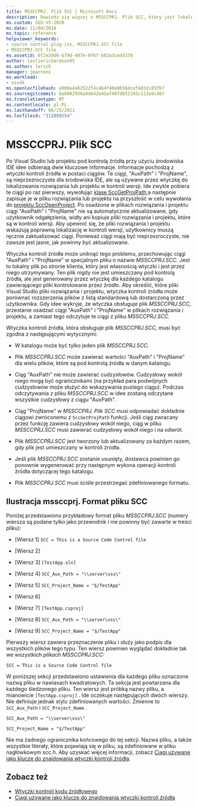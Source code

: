 ```yaml
---
title: MSSCCPRJ. Plik SCC | Microsoft Docs
description: Dowiedz się więcej o MSSCCPRJ. Plik SCC, który jest lokalnym plikiem po stronie klienta używanym przez wtyczkę kontroli kodu źródłowego, która współpracuje z Visual Studio SDK.
ms.custom: SEO-VS-2020
ms.date: 11/04/2016
ms.topic: reference
helpviewer_keywords:
- source control plug-ins, MSSCCPRJ.SCC file
- MSSCCPRJ.SCC file
ms.assetid: 6f2e39d6-b79d-407e-976f-b62a3cedd378
author: leslierichardson95
ms.author: lerich
manager: jmartens
ms.workload:
- vssdk
ms.openlocfilehash: e006e4462522f4c464f40e0656dcef4d32c85fb7
ms.sourcegitcommit: bab002936a9a642e45af407d652345c113a9c467
ms.translationtype: MT
ms.contentlocale: pl-PL
ms.lasthandoff: 06/25/2021
ms.locfileid: "112899254"
---
```

# <a name="mssccprjscc-file"></a>MSSCCPRJ. Plik SCC
Po Visual Studio lub projektu pod kontrolą źródła przy użyciu środowiska IDE idee odbierają dwie kluczowe informacje. Informacje pochodzą z wtyczki kontroli źródła w postaci ciągów. Te ciągi, "AuxPath" i "ProjName", są nieprzezroczyste dla środowiska IDE, ale są używane przez wtyczkę do lokalizowania rozwiązania lub projektu w kontroli wersji. Ide zwykle pobiera te ciągi po raz pierwszy, wywołując [klasę SccGetProjPath,](../extensibility/sccgetprojpath-function.md)a następnie zapisuje je w pliku rozwiązania lub projektu na przyszłość w celu wywołania do [projektu SccOpenProject](../extensibility/sccopenproject-function.md). Po osadzona w plikach rozwiązania i projektu ciągi "AuxPath" i "ProjName" nie są automatycznie aktualizowane, gdy użytkownik odgałęzienia, widły ani kopiuje pliki rozwiązania i projektu, które są w kontroli wersji. Aby upewnić się, że pliki rozwiązania i projektu wskazują poprawną lokalizację w kontroli wersji, użytkownicy muszą ręcznie zaktualizować ciągi. Ponieważ ciągi mają być nieprzezroczyste, nie zawsze jest jasne, jak powinny być aktualizowane.

 Wtyczka kontroli źródła może uniknąć tego problemu, przechowując ciągi "AuxPath" i "ProjName" w specjalnym pliku o nazwie *MSSCCPRJ.SCC.* Jest to lokalny plik po stronie klienta, który jest własnością wtyczki i jest przez niego utrzymywany. Ten plik nigdy nie jest umieszczany pod kontrolą źródła, ale jest generowany przez wtyczkę dla każdego katalogu zawierającego pliki kontrolowane przez źródło. Aby określić, które pliki Visual Studio pliki rozwiązania i projektu, wtyczka kontroli źródła może porównać rozszerzenia plików z listą standardową lub dostarczoną przez użytkownika. Gdy idee wykryje, że wtyczka obsługuje plik *MSSCCPRJ.SCC,* przestanie osadzać ciągi "AuxPath" i "ProjName" w plikach rozwiązania i projektu, a zamiast tego odczytuje te ciągi z pliku *MSSCCPRJ.SCC.*

 Wtyczka kontroli źródła, która obsługuje plik *MSSCCPRJ.SCC,* musi być zgodna z następującymi wytycznymi:

- W katalogu może być tylko jeden plik *MSSCCPRJ.SCC.*

- Plik *MSSCCPRJ.SCC* może zawierać wartości "AuxPath" i "ProjName" dla wielu plików, które są pod kontrolą źródła w danym katalogu.

- Ciąg "AuxPath" nie może zawierać cudzysłowów. Cudzysłowy wokół niego mogą być ogranicznikami (na przykład para podwójnych cudzysłowów może służyć do wskazywania pustego ciągu). Podczas odczytywania z pliku *MSSCCPRJ.SCC* w idee zostaną odczytane wszystkie cudzysłowy z ciągu "AuxPath".

- Ciąg "ProjName" w *MSSCCPRJ. Plik SCC* musi odpowiadać dokładnie ciągowi zwróconemu z `SccGetProjPath` funkcji. Jeśli ciąg zwracany przez funkcję zawiera cudzysłowy wokół niego, ciąg w pliku *MSSCCPRJ.SCC* musi zawierać cudzysłowy wokół niego i na odwrót.

- Plik *MSSCCPRJ.SCC* jest tworzony lub aktualizowany za każdym razem, gdy plik jest umieszczany w kontroli źródła.

- Jeśli plik *MSSCCPRJ.SCC* zostanie usunięty, dostawca powinien go ponownie wygenerować przy następnym wykona operacji kontroli źródła dotyczącej tego katalogu.

- Plik *MSSCCPRJ.SCC* musi ściśle przestrzegać zdefiniowanego formatu.

## <a name="an-illustration-of-the-mssccprjscc-file-format"></a>Ilustracja mssccprj. Format pliku SCC
 Poniżej przedstawiono przykładowy format pliku *MSSCCPRJ.SCC* (numery wiersza są podane tylko jako przewodnik i nie powinny być zawarte w treści pliku):

- [Wiersz 1] `SCC = This is a Source Code Control file`

- [Wiersz 2]

- [Wiersz 3] `[TestApp.sln]`

- [Wiersz 4] `SCC_Aux_Path = "\\server\vss\"`

- [Wiersz 5] `SCC_Project_Name = "$/TestApp"`

- [Wiersz 6]

- [Wiersz 7] `[TestApp.csproj]`

- [Wiersz 8] `SCC_Aux_Path = "\\server\vss\"`

- [Wiersz 9] `SCC_Project_Name = "$/TestApp"`

 Pierwszy wiersz zawiera przeznaczenie pliku i służy jako podpis dla wszystkich plików tego typu. Ten wiersz powinien wyglądać dokładnie tak we wszystkich *plikach MSSCCPRJ.SCC:*

 `SCC = This is a Source Code Control file`

 W poniższej sekcji przedstawiono ustawienia dla każdego pliku oznaczone nazwą pliku w nawiasach kwadratowych. Ta sekcja jest powtarzana dla każdego śledzonego pliku. Ten wiersz jest próbką nazwy pliku, a mianowicie `[TestApp.csproj]` . Ide oczekuje następujących dwóch wierszy. Nie definiuje jednak stylu zdefiniowanych wartości. Zmienne to `SCC_Aux_Path` i `SCC_Project_Name` .

 `SCC_Aux_Path = "\\server\vss\"`

 `SCC_Project_Name = "$/TestApp"`

 Nie ma żadnego ogranicznika końcowego do tej sekcji. Nazwa pliku, a także wszystkie literały, które pojawiają się w pliku, są zdefiniowane w pliku nagłówkowym scc.h. Aby uzyskać więcej informacji, zobacz [Ciągi używane jako klucze do znajdowania wtyczki kontroli źródła](../extensibility/strings-used-as-keys-for-finding-a-source-control-plug-in.md).

## <a name="see-also"></a>Zobacz też
- [Wtyczki kontroli kodu źródłowego](../extensibility/source-control-plug-ins.md)
- [Ciągi używane jako klucze do znajdowania wtyczki kontroli źródła](../extensibility/strings-used-as-keys-for-finding-a-source-control-plug-in.md)
